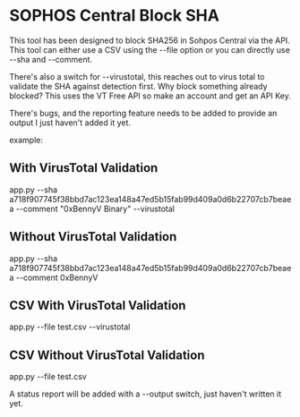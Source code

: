 # SOPHOS Central Block SHA
This tool has been designed to block SHA256 in Sohpos Central via the API. This tool can either use a CSV using the --file option or you can directly use --sha and --comment.

There's also a switch for --virustotal, this reaches out to virus total to validate the SHA against detection first. Why block something already blocked? This uses the VT Free API so make an account and get an API Key.

There's bugs, and the reporting feature needs to be added to provide an output I just haven't added it yet.

example:

## With VirusTotal Validation
app.py --sha a718f907745f38bbd7ac123ea148a47ed5b15fab99d409a0d6b22707cb7beaea --comment "0xBennyV Binary" --virustotal

## Without VirusTotal Validation
app.py --sha a718f907745f38bbd7ac123ea148a47ed5b15fab99d409a0d6b22707cb7beaea --comment 0xBennyV

## CSV With VirusTotal Validation
app.py --file test.csv --virustotal

## CSV Without VirusTotal Validation
app.py --file test.csv

A status report will be added with a --output switch, just haven't written it yet.